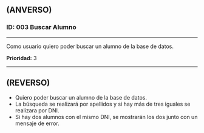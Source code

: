 ## (ANVERSO)
### ID: 003 Buscar Alumno
---

Como usuario quiero poder buscar un alumno de la base de datos.

**Prioridad:** 3

---
## (REVERSO)
* Quiero poder buscar un alumno de la base de datos.
* La búsqueda se realizará por apellidos y si hay más de tres iguales se realizara por DNI.
* Si hay dos alumnos con el mismo DNI, se mostrarán los dos junto con un mensaje de error.